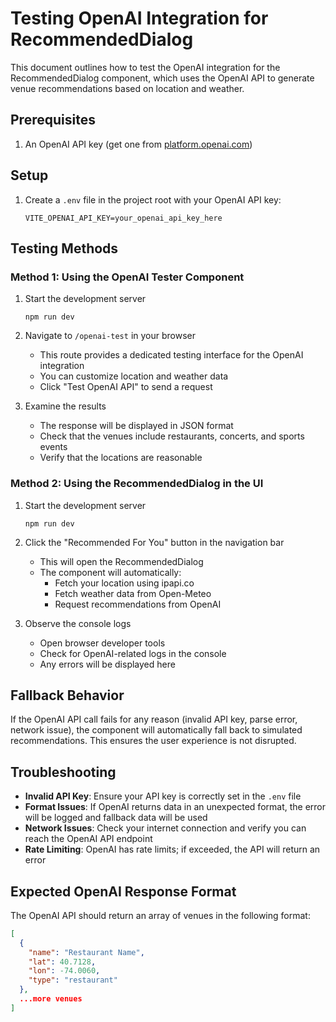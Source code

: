 # Testing OpenAI Integration for RecommendedDialog

This document outlines how to test the OpenAI integration for the RecommendedDialog component, which uses the OpenAI API to generate venue recommendations based on location and weather.

## Prerequisites

1. An OpenAI API key (get one from [platform.openai.com](https://platform.openai.com))

## Setup

1. Create a `.env` file in the project root with your OpenAI API key:
   ```
   VITE_OPENAI_API_KEY=your_openai_api_key_here
   ```

## Testing Methods

### Method 1: Using the OpenAI Tester Component

1. Start the development server
   ```
   npm run dev
   ```

2. Navigate to `/openai-test` in your browser
   - This route provides a dedicated testing interface for the OpenAI integration
   - You can customize location and weather data
   - Click "Test OpenAI API" to send a request

3. Examine the results
   - The response will be displayed in JSON format
   - Check that the venues include restaurants, concerts, and sports events
   - Verify that the locations are reasonable

### Method 2: Using the RecommendedDialog in the UI

1. Start the development server
   ```
   npm run dev
   ```

2. Click the "Recommended For You" button in the navigation bar
   - This will open the RecommendedDialog
   - The component will automatically:
     - Fetch your location using ipapi.co
     - Fetch weather data from Open-Meteo
     - Request recommendations from OpenAI

3. Observe the console logs
   - Open browser developer tools
   - Check for OpenAI-related logs in the console
   - Any errors will be displayed here

## Fallback Behavior

If the OpenAI API call fails for any reason (invalid API key, parse error, network issue), the component will automatically fall back to simulated recommendations. This ensures the user experience is not disrupted.

## Troubleshooting

- **Invalid API Key**: Ensure your API key is correctly set in the `.env` file
- **Format Issues**: If OpenAI returns data in an unexpected format, the error will be logged and fallback data will be used
- **Network Issues**: Check your internet connection and verify you can reach the OpenAI API endpoint
- **Rate Limiting**: OpenAI has rate limits; if exceeded, the API will return an error

## Expected OpenAI Response Format

The OpenAI API should return an array of venues in the following format:

```json
[
  {
    "name": "Restaurant Name",
    "lat": 40.7128,
    "lon": -74.0060,
    "type": "restaurant"
  },
  ...more venues
]
``` 
